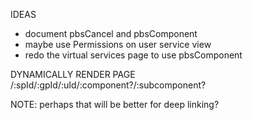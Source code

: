 IDEAS
  - document pbsCancel and pbsComponent
  - maybe use Permissions on user service view
  - redo the virtual services page to use pbsComponent

DYNAMICALLY RENDER PAGE
  /:spId/:gpId/:uId/:component?/:subcomponent?
  <pbs-component component="component" />

NOTE: perhaps that will be better for deep linking?

